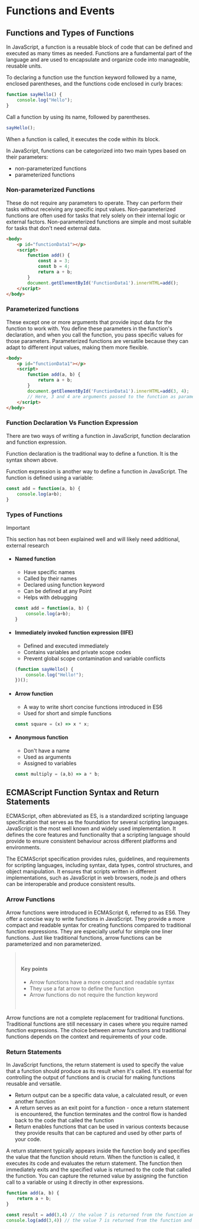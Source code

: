 # Functions and Events

## Functions and Types of Functions

In JavaScript, a function is a reusable block of code that can be defined and executed as many times as needed.
Functions are a fundamental part of the language and are used to encapsulate and organize code
into manageable, reusable units.

To declaring a function use the function keyword followed by a name, enclosed parentheses, and the functions code enclosed in curly braces:

```javascript
function sayHello() {
    console.log("Hello");
}
```
Call a function by using its name, followed by parentheses.

```javascript
sayHello();
```

When a function is called, it executes the code within its block.

In JavaScript, functions can be categorized into two main types
based on their parameters:
- non-parameterized functions
- parameterized functions

### Non-parameterized Functions
These do not require any parameters to operate. They can perform their tasks without receiving any specific input values. Non-parameterized functions are often used for tasks that rely solely on their internal logic or external factors. Non-parameterized functions are simple and most suitable for tasks that don't need external data.

```html
<body>
    <p id="functionData1"></p>
    <script>
        function add() {
            const a = 3;
            const b = 4;
            return a + b;
        }
        document.getElementById('FunctionData1').innerHTML=add();
    </script>
</body>
```

### Parameterized functions
These except one or more arguments that provide input data for the function to work with. You define these parameters
in the function's declaration, and when you call the function, you pass specific values for those parameters. Parameterized functions are versatile because they can adapt to different input values, making them more flexible.

```html
<body>
    <p id="functionData1"></p>
    <script>
        function add(a, b) {
            return a + b;
        }
        document.getElementById('FunctionData1').innerHTML=add(3, 4);
        // Here, 3 and 4 are arguments passed to the function as parameters
    </script>
</body>
```

### Function Declaration Vs Function Expression

There are two ways of writing a function in JavaScript, function declaration and function expression.

Function declaration is the traditional way to define a function. It is the syntax shown above.

Function expression is another way to define a function in JavaScript. The function is defined using a variable:

```javascript
const add = function(a, b) {
    console.log(a+b);
}
```

### Types of Functions

> [!IMPORTANT]
> This section has not been explained well and will likely need additional, external research

* #### Named function
    * Have specific names
    * Called by their names
    * Declared using function keyword
    * Can be defined at any Point
    * Helps with debugging
    ```javascript
    const add = function(a, b) {
        console.log(a+b);
    }
    ```
* #### Immediately invoked function expression (IIFE)
    * Defined and executed immediately
    * Contains variables and private scope codes
    * Prevent global scope contamination and variable conflicts
    ```javascript
    (function sayHello() {
        console.log("Hello!");
    })();
    ```
* #### Arrow function
    * A way to write short concise functions introduced in ES6
    * Used for short and simple functions
    ```javascript
    const square = (x) => x * x;
    ```
* #### Anonymous function
    * Don't have a name
    * Used as arguments
    * Assigned to variables
    ```javascript
    const multiply = (a,b) => a * b;
    ```

## ECMAScript Function Syntax and Return Statements

ECMAScript, often abbreviated as ES, is a standardized scripting language specification that serves as the foundation for
several scripting languages. JavaScript is the most well known and widely used implementation. It defines the core features and
functionality that a scripting language should provide to ensure consistent behaviour across different platforms and environments.

The ECMAScript specification provides rules, guidelines, and requirements for scripting languages, including syntax, data types,
control structures, and object manipulation. It ensures that scripts written in different implementations, such as
JavaScript in web browsers, node.js and others can be interoperable and produce consistent results.

### Arrow Functions

Arrow functions were introduced in ECMAScript 6, referred to as ES6. They offer a concise way to write functions in JavaScript.
They provide a more compact and readable syntax for creating functions compared to traditional function expressions. They are especially
useful for simple one liner functions. Just like traditional functions, arrow functions can be parameterized and non parameterized.

> </br>
>
> #### Key points
>
> * Arrow functions have a more compact and readable syntax
> * They use a fat arrow to define the function
> * Arrow functions do not require the function keyword
>
> </br>


Arrow functions are not a complete replacement for traditional functions. Traditional functions are still necessary in
cases where you require named function expressions. The choice between arrow functions and traditional functions depends on
the context and requirements of your code.

### Return Statements

In JavaScript functions, the return statement is used to specify the value that a function should produce as its result
when it's called. It's essential for controlling the output of functions and is crucial for making functions reusable
and versatile.

* Return output can be a specific data value, a calculated result, or even another function
* A return serves as an exit point for a function - once a return statement is encountered, the function terminates and
the control flow is handed back to the code that called the function
* Return enables functions that can be used in various contexts because they provide results that can be captured and
used by other parts of your code.

A return statement typically appears inside the function body and specifies the value that the function should return.
When the function is called, it executes its code and evaluates the return statement. The function then immediately exits and
the specified value is returned to the code that called the function. You can capture the returned value by assigning the function call to
a variable or using it directly in other expressions.

```javascript
function add(a, b) {
    return a + b;
}

const result = add(3,4) // the value 7 is returned from the function and stored
console.log(add(3,4)) // the value 7 is returned from the function and used by log
```
